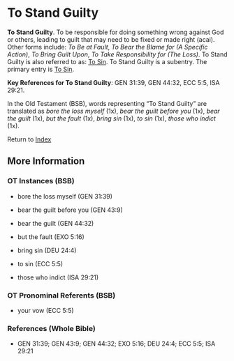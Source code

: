 # To Stand Guilty
**To Stand Guilty**. 
To be responsible for doing something wrong against God or others, leading to guilt that may need to be fixed or made right (acai). 
Other forms include: 
*To Be at Fault*, *To Bear the Blame for (A Specific Action)*, *To Bring Guilt Upon*, *To Take Responsibility for (The Loss)*. 
To Stand Guilty is also referred to as: 
[To Sin](Sin.md). 
To Stand Guilty is a subentry. The primary entry is 
[To Sin](Sin.md). 


**Key References for To Stand Guilty**: 
GEN 31:39, GEN 44:32, ECC 5:5, ISA 29:21. 


In the Old Testament (BSB), words representing “To Stand Guilty” are translated as 
*bore the loss myself* (1x), *bear the guilt before you* (1x), *bear the guilt* (1x), *but the fault* (1x), *bring sin* (1x), *to sin* (1x), *those who indict* (1x). 




Return to [Index](00-Index.md)

## More Information

### OT Instances (BSB)

* bore the loss myself (GEN 31:39)

* bear the guilt before you (GEN 43:9)

* bear the guilt (GEN 44:32)

* but the fault (EXO 5:16)

* bring sin (DEU 24:4)

* to sin (ECC 5:5)

* those who indict (ISA 29:21)



### OT Pronominal Referents (BSB)

* your vow (ECC 5:5)



### References (Whole Bible)

* GEN 31:39; GEN 43:9; GEN 44:32; EXO 5:16; DEU 24:4; ECC 5:5; ISA 29:21



